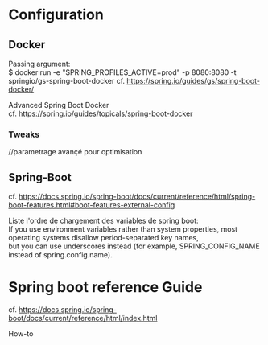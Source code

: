 # Configuration

## Docker
Passing argument:<br>
$ docker run -e "SPRING_PROFILES_ACTIVE=prod" -p 8080:8080 -t springio/gs-spring-boot-docker
cf. https://spring.io/guides/gs/spring-boot-docker/

Advanced Spring Boot Docker<br>
cf. https://spring.io/guides/topicals/spring-boot-docker


### Tweaks  
//parametrage avançé pour optimisation

## Spring-Boot
cf. https://docs.spring.io/spring-boot/docs/current/reference/html/spring-boot-features.html#boot-features-external-config

Liste l'ordre de chargement des variables de spring boot:<br>
If you use environment variables rather than system properties, most operating systems disallow period-separated key names,<br>
but you can use underscores instead (for example, SPRING_CONFIG_NAME instead of spring.config.name).

# Spring boot reference Guide
cf. https://docs.spring.io/spring-boot/docs/current/reference/html/index.html

How-to
